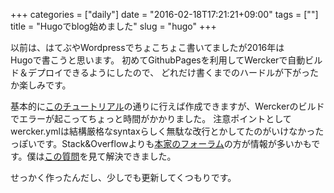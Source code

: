 +++
categories = ["daily"]
date = "2016-02-18T17:21:21+09:00"
tags = [""]
title = "Hugoでblog始めました"
slug = "hugo"
+++

以前は、はてぶやWordpressでちょこちょこ書いてましたが2016年は  
Hugoで書こうと思います。
初めてGithubPagesを利用してWerckerで自動ビルド＆デプロイできるようにしたので、
どれだけ書くまでのハードルが下がったか楽しみです。

基本的に[このチュートリアル](http://gohugo.io/tutorials/automated-deployments/)の通りに行えば作成できますが、Werckerのビルドでエラーが起こってちょっと時間がかかりました。
注意ポイントとしてwercker.ymlは結構厳格なsyntaxらしく無駄な改行とかしてたのがいけなかったっぽいです。Stack&Overflowよりも[本家のフォーラム](https://discuss.gohugo.io/)の方が情報が多いかもです。僕は[この質問](https://discuss.gohugo.io/t/automated-hugo-deployments-anywhere-using-wercker/539)を見て解決できました。

せっかく作ったんだし、少しでも更新してくつもりです。
